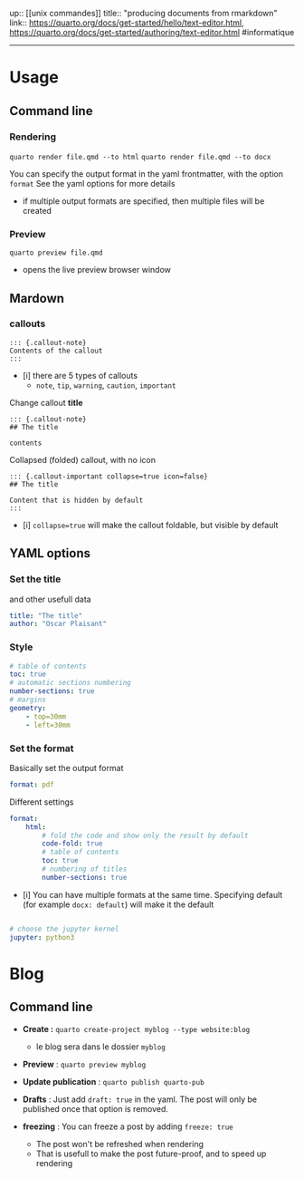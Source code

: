 up:: [[unix commandes]] 
title:: "producing documents from rmarkdown"
link:: https://quarto.org/docs/get-started/hello/text-editor.html, https://quarto.org/docs/get-started/authoring/text-editor.html
#informatique 

---

# Usage

## Command line
### Rendering

`quarto render file.qmd --to html`
`quarto render file.qmd --to docx`

You can specify the output format in the yaml frontmatter, with the option `format`
See the yaml options for more details
 - if multiple output formats are specified, then multiple files will be created


### Preview

`quarto preview file.qmd`
 - opens the live preview browser window

## Mardown

### callouts

```
::: {.callout-note}
Contents of the callout
:::
```
 - [i] there are 5 types of callouts
     - `note`, `tip`, `warning`, `caution`, `important`


Change callout **title**
```
::: {.callout-note}
## The title

contents
```


Collapsed (folded) callout, with no icon
```
::: {.callout-important collapse=true icon=false}
## The title

Content that is hidden by default
:::
```
 - [i] `collapse=true` will make the callout foldable, but visible by default

## YAML options

### Set the title
and other usefull data
```yaml
title: "The title"
author: "Oscar Plaisant"
```

### Style

```yaml
# table of contents
toc: true
# automatic sections numbering
number-sections: true
# margins
geometry:
    - top=30mm
    - left=30mm
```

### Set the format
Basically set the output format
```yaml
format: pdf
```


Different settings
```yaml
format:
    html:
        # fold the code and show only the result by default
        code-fold: true
        # table of contents
        toc: true
        # numbering of titles
        number-sections: true
```
 - [i] You can have multiple formats at the same time. Specifying default (for example `docx: default`) will make it the default
 
```yaml


```


```yaml
# choose the jupyter kernel
jupyter: python3
```


# Blog

## Command line
 - **Create :** `quarto create-project myblog --type website:blog`
     - le blog sera dans le dossier `myblog`
 - **Preview** : `quarto preview myblog`
 - **Update publication** : `quarto publish quarto-pub`

 - **Drafts** : Just add `draft: true` in the yaml. The post will only be published once that option is removed.
 - **freezing** : You can freeze a post by adding `freeze: true`
     - The post won't be refreshed when rendering
     - That is usefull to make the post future-proof, and to speed up rendering


